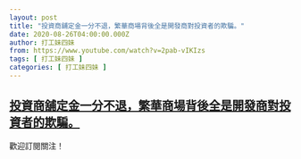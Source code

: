 ```yaml
---
layout: post
title: "投資商舖定金一分不退，繁華商場背後全是開發商對投資者的欺騙。"
date: 2020-08-26T04:00:00.000Z
author: 打工妹四妹
from: https://www.youtube.com/watch?v=2pab-vIKIzs
tags: [ 打工妹四妹 ]
categories: [ 打工妹四妹 ]
---
```

<!--1598414400000-->
[投資商舖定金一分不退，繁華商場背後全是開發商對投資者的欺騙。](https://www.youtube.com/watch?v=2pab-vIKIzs)
------

<div>
歡迎訂閱關注！
</div>

